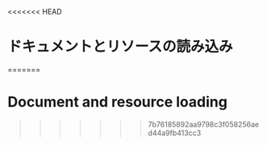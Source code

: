 
<<<<<<< HEAD
# ドキュメントとリソースの読み込み
=======
# Document and resource loading
>>>>>>> 7b76185892aa9798c3f058256aed44a9fb413cc3
